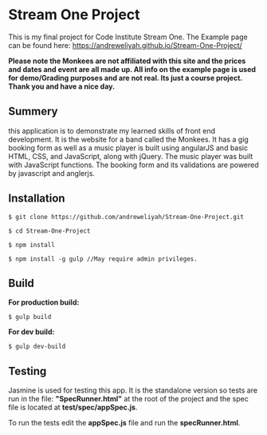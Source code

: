 # Stream One Project

This is my final project for Code Institute Stream One. The Example page can be found here: https://andreweliyah.github.io/Stream-One-Project/

**Please note the Monkees are not affiliated with this site and the prices and dates and event are all made up. All info on the example page is used for demo/Grading purposes and are not real. Its just a course project. Thank you and have a nice day.**
## Summery
this application is to demonstrate my learned skills of front end development. It is the website for a band called the Monkees. It has a gig booking form as well as a music player is built using angularJS and basic HTML, CSS, and JavaScript, along with jQuery. The music player was built with JavaScript functions. The booking form and its validations are powered by javascript and anglerjs.

## Installation
``` 
$ git clone https://github.com/andreweliyah/Stream-One-Project.git

$ cd Stream-One-Project

$ npm install

$ npm install -g gulp //May require admin privileges.
```
## Build
**For production build:**
```
$ gulp build
```

**For dev build:**
```
$ gulp dev-build
```
## Testing
Jasmine is used for testing this app. It is the standalone version so tests are run in the file: **"SpecRunner.html"** at the root of the project and the spec file is located at **test/spec/appSpec.js**.

To run the tests edit the **appSpec.js** file and run the **specRunner.html**.
